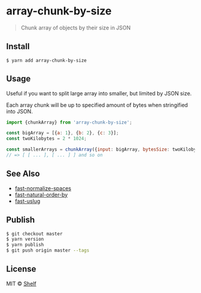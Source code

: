 # array-chunk-by-size

> Chunk array of objects by their size in JSON

## Install

```
$ yarn add array-chunk-by-size
```

## Usage

Useful if you want to split large array into smaller, but limited by JSON size.

Each array chunk will be up to specified amount of bytes when stringified into JSON.

```js
import {chunkArray} from 'array-chunk-by-size';

const bigArray = [{a: 1}, {b: 2}, {c: 3}];
const twoKilobytes = 2 * 1024;

const smallerArrays = chunkArray({input: bigArray, bytesSize: twoKilobytes});
// => [ [ ... ], [ ... ] ] and so on
```

## See Also
- [fast-normalize-spaces](https://github.com/shelfio/fast-normalize-spaces)
- [fast-natural-order-by](https://github.com/shelfio/fast-natural-order-by)
- [fast-uslug](https://github.com/shelfio/fast-uslug)

## Publish

```sh
$ git checkout master
$ yarn version
$ yarn publish
$ git push origin master --tags
```

## License

MIT © [Shelf](https://shelf.io)
